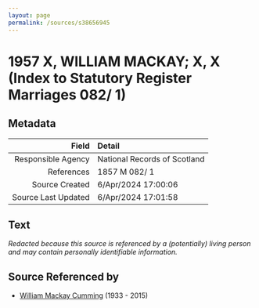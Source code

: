 ```yaml
---
layout: page
permalink: /sources/s38656945
---
```


# 1957 X, WILLIAM MACKAY; X, X (Index to Statutory Register Marriages 082/ 1)

## Metadata

Field | Detail
---:|:---
Responsible Agency | National Records of Scotland
References | 1857 M 082/ 1
Source Created | 6/Apr/2024 17:00:06
Source Last Updated | 6/Apr/2024 17:01:58

## Text

_Redacted because this source is referenced by a (potentially) living person and may contain personally identifiable information._

## Source Referenced by

* [William Mackay Cumming](../people/@99807914@-william-mackay-cumming-b1933-d2015.md) (1933 - 2015)
